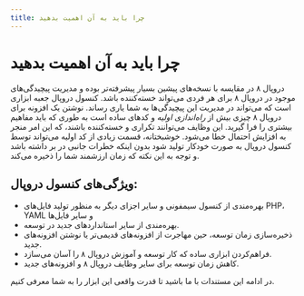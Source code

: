 ```yaml
---
title: چرا باید به آن اهمیت بدهید
---
```

# چرا باید به آن اهمیت بدهید
دروپال ۸ در مقایسه با نسخه‌های پیشین بسیار پیشرفته‌تر بوده و مدیریت پیچیدگی‌های موجود در دروپال ۸ برای هر فردی می‌تواند خسته‌کننده باشد. کنسول دروپال جعبه ابزاری است که می‌تواند در مدیریت این پیچیدگی‌ها به شما یاری رساند. نوشتن یک افزونه برای دروپال ۸ چیزی بیش از *راه‌اندازی اولیه* و کدهای ساده است به طوری که باید مفاهیم بیشتری را فرا گیرید. این وظایف می‌توانند تکراری و خسته‌کننده باشند، که این امر منجر به افزایش احتمال خطا می‌شود. خوشبختانه، قسمت زیادی از کد اولیه می‌تواند توسط کنسول دروپال به صورت خودکار تولید شود بدون اینکه خطرات جانبی در بر داشته باشد و توجه به این نکته که زمان ارزشمند شما را ذخیره می‌کند.

## ویژگی‌های کنسول دروپال:
* بهره‌مندی از کنسول سیمفونی و سایر اجزای دیگر به منظور تولید فایل‌های PHP، YAML و سایر فایل‌ها
* بهره‌مندی از سایر استانداردهای جدید در توسعه.
* ذخیره‌سازی زمان توسعه، حین مهاجرت از افزونه‌های قدیمی‌تر یا نوشتن افزونه‌های جدید.
* فراهم‌کردن ابزاری ساده که کار توسعه و آموزش دروپال ۸ را آسان می‌سازد.
* کاهش زمان توسعه برای سایر وظایف دروپال ۸ و افزونه‌های جدید.

در ادامه این مستندات با ما باشید تا قدرت واقعی این ابزار را به شما معرفی کنیم.
